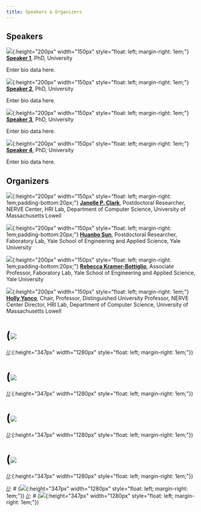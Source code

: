```yaml
---
title: Speakers & Organizers
---
```


## Speakers


![](/assets/images/LogoNoText.png){:height="200px" width="150px" style="float: left; margin-right: 1em;"}
**[Speaker 1](http://ieee-icra.org/)**, PhD, University

Enter bio data here. 

![](/assets/images/LogoNoText.png){:height="200px" width="150px" style="float: left; margin-right: 1em;"}
**[Speaker 2](http://ieee-icra.org/)**, PhD, University

Enter bio data here. 

![](/assets/images/LogoNoText.png){:height="200px" width="150px" style="float: left; margin-right: 1em;"}
**[Speaker 3](http://ieee-icra.org/)**, PhD, University

Enter bio data here. 

![](/assets/images/LogoNoText.png){:height="200px" width="150px" style="float: left; margin-right: 1em;"}
**[Speaker 4](http://ieee-icra.org/)**, PhD, University

Enter bio data here. 


## Organizers

![](/assets/images/jclark.jpg){:height="200px" width="150px" style="float: left; margin-right: 1em;padding-bottom:20px;"}
**[Janelle P. Clark](http://www.linkedin.com/in/janelle-clark)**, Postdoctoral Researcher, NERVE Center, HRI Lab, Department of Computer Science, University of Massachusetts Lowell

![](/assets/images/Huanbo.png){:height="200px" width="150px" style="float: left; margin-right: 1em;padding-bottom:20px;"}
**[Huanbo Sun](https://is.mpg.de/person/shuanbo)**, Postdoctoral Researcher, Faboratory Lab, Yale School of Engineering and Applied Science, Yale University

![](/assets/images/Rebecca.jpg){:height="200px" width="150px" style="float: left; margin-right: 1em;padding-bottom:20px;"}
**[Rebecca Kramer-Bottiglio]([https://is.mpg.de/person/shuanbo](https://seas.yale.edu/faculty-research/faculty-directory/rebecca-kramer-bottiglio))**, Associate Professor, Faboratory Lab, Yale School of Engineering and Applied Science, Yale University                            

![](/assets/images/Yanco.jpg){:height="200px" width="150px" style="float: left; margin-right: 1em;"}
**[Holly Yanco](https://www.linkedin.com/in/holly-yanco-59018313)**, Chair, Professor, Distinguished University Professor, NERVE Center Director, HRI Lab, Department of Computer Science, University of Massachusetts Lowell

[//]: # (images uploaded)
 # (![](/assets/images/yale.png) 
 [//]:{:height="347px" width="1280px" style="float: left; margin-right: 1em;"})
 # (![](/assets/images/UML.png) 
 [//]:{:height="347px" width="1280px" style="float: left; margin-right: 1em;"})
 # (![](/assets/images/nerve.jpg) 
 [//]:{:height="347px" width="1280px" style="float: left; margin-right: 1em;"})
 # (![](/assets/images/NSF.png) 
 [//]:{:height="347px" width="1280px" style="float: left; margin-right: 1em;"})

[//]: # (images NOT uploaded)
[//]: # (![](/assets/images/faboratory.png){:height="347px" width="1280px" style="float: left; margin-right: 1em;"})
[//]: # (![](/assets/images/cifellow.png){:height="347px" width="1280px" style="float: left; margin-right: 1em;"})
